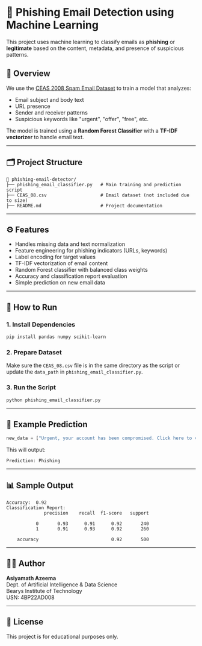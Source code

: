 # 📧 Phishing Email Detection using Machine Learning

This project uses machine learning to classify emails as **phishing** or **legitimate** based on the content, metadata, and presence of suspicious patterns.

## 🧠 Overview

We use the [CEAS 2008 Spam Email Dataset](http://www.ceas.cc/2008) to train a model that analyzes:

- Email subject and body text
- URL presence
- Sender and receiver patterns
- Suspicious keywords like "urgent", "offer", "free", etc.

The model is trained using a **Random Forest Classifier** with a **TF-IDF vectorizer** to handle email text.

---

## 🗂️ Project Structure

```
📁 phishing-email-detector/
├── phishing_email_classifier.py   # Main training and prediction script
├── CEAS_08.csv                    # Email dataset (not included due to size)
├── README.md                      # Project documentation
```

---

## ⚙️ Features

- Handles missing data and text normalization
- Feature engineering for phishing indicators (URLs, keywords)
- Label encoding for target values
- TF-IDF vectorization of email content
- Random Forest classifier with balanced class weights
- Accuracy and classification report evaluation
- Simple prediction on new email data

---

## 🚀 How to Run

### 1. Install Dependencies

```bash
pip install pandas numpy scikit-learn
```

### 2. Prepare Dataset

Make sure the `CEAS_08.csv` file is in the same directory as the script or update the `data_path` in `phishing_email_classifier.py`.

### 3. Run the Script

```bash
python phishing_email_classifier.py
```

---

## 🧪 Example Prediction

```python
new_data = ["Urgent, your account has been compromised. Click here to verify."]
```

This will output:

```
Prediction: Phishing
```

---

## 📊 Sample Output

```
Accuracy:  0.92
Classification Report:
              precision    recall  f1-score   support

           0       0.93      0.91      0.92       240
           1       0.91      0.93      0.92       260

    accuracy                           0.92       500
```

---

## 👩‍💻 Author

**Asiyamath Azeema**  
Dept. of Artificial Intelligence & Data Science  
Bearys Institute of Technology  
USN: 4BP22AD008

---

## 📘 License

This project is for educational purposes only.
